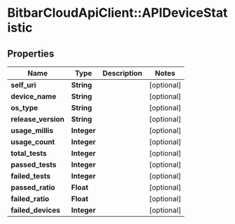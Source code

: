 # BitbarCloudApiClient::APIDeviceStatistic

## Properties
Name | Type | Description | Notes
------------ | ------------- | ------------- | -------------
**self_uri** | **String** |  | [optional] 
**device_name** | **String** |  | [optional] 
**os_type** | **String** |  | [optional] 
**release_version** | **String** |  | [optional] 
**usage_millis** | **Integer** |  | [optional] 
**usage_count** | **Integer** |  | [optional] 
**total_tests** | **Integer** |  | [optional] 
**passed_tests** | **Integer** |  | [optional] 
**failed_tests** | **Integer** |  | [optional] 
**passed_ratio** | **Float** |  | [optional] 
**failed_ratio** | **Float** |  | [optional] 
**failed_devices** | **Integer** |  | [optional] 

